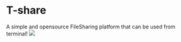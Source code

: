 # T-share
A simple and opensource FileSharing platform that can be used from terminal!
![](https://vbr.wocr.tk/badge?page_id=683298968&logo=python&lcolor=black&text=views&color=000000)
